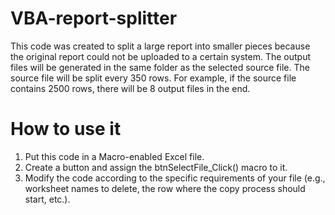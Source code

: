 # VBA-report-splitter
This code was created to split a large report into smaller pieces because the original report could not be uploaded to a certain system. The output files will be generated in the same folder as the selected source file. The source file will be split every 350 rows. For example, if the source file contains 2500 rows, there will be 8 output files in the end.

# How to use it
1. Put this code in a Macro-enabled Excel file.
2. Create a button and assign the btnSelectFile_Click() macro to it.
3. Modify the code according to the specific requirements of your file (e.g., worksheet names to delete, the row where the copy process should start, etc.).
